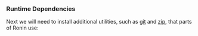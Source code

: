 ### Runtime Dependencies

Next we will need to install additional utilities, such as [git] and [zip],
that parts of Ronin use:

[git]: https://git-scm.com/
[zip]: http://www.info-zip.org/Zip.html
